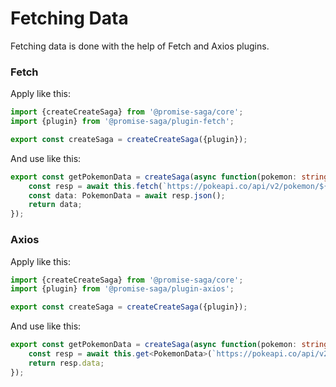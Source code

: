 # Fetching Data

Fetching data is done with the help of Fetch and Axios plugins.

### Fetch

Apply like this:

```ts
import {createCreateSaga} from '@promise-saga/core';
import {plugin} from '@promise-saga/plugin-fetch';

export const createSaga = createCreateSaga({plugin});
```

And use like this:
```ts
export const getPokemonData = createSaga(async function(pokemon: string) {
    const resp = await this.fetch(`https://pokeapi.co/api/v2/pokemon/${pokemon}`);
    const data: PokemonData = await resp.json();
    return data;
});
```

### Axios

Apply like this:
```ts
import {createCreateSaga} from '@promise-saga/core';
import {plugin} from '@promise-saga/plugin-axios';

export const createSaga = createCreateSaga({plugin});
```

And use like this:
```ts
export const getPokemonData = createSaga(async function(pokemon: string) {
    const resp = await this.get<PokemonData>(`https://pokeapi.co/api/v2/pokemon/${pokemon}`);
    return resp.data;
});
```
